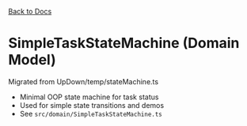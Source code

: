 <!--
SPDX-License-Identifier: AGPL-3.0-only + AI-GPL-Addendum
Copyright (c) 2025 The Web4Articles Authors
Copyleft: See AGPLv3 (./LICENSE) and AI-GPL Addendum (./AI-GPL.md)
Backlinks: /LICENSE , /AI-GPL.md
Use of `scrum.pmo` roles/process docs with AI is subject to AI-GPL copyleft unless dual-licensed.
-->

[Back to Docs](../)

# SimpleTaskStateMachine (Domain Model)

Migrated from UpDown/temp/stateMachine.ts

- Minimal OOP state machine for task status
- Used for simple state transitions and demos
- See `src/domain/SimpleTaskStateMachine.ts`
